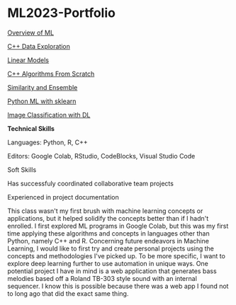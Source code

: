 # ML2023-Portfolio
<body>

<a href="https://github.com/rMelendez2112/ML2023-Portfolio/blob/dc4fd5085c2a2680d9a32772b5b0a186f0f13e29/Overview%20of%20ML.pdf">Overview of ML</a>

<a href="https://github.com/rMelendez2112/ML2023-Portfolio/blob/cc74b5604036f3012aff03119df11a1c7202c95c/C++%20Data%20Exploration.pdf">
C++ Data Exploration</a>

<a href="https://github.com/rMelendez2112/ML2023-Portfolio/blob/0c2e7b28d35011f0f04b585eb7ddf4d1ab80231c/Classification-Melendez.Rmd">Linear Models</a>

<a href="https://github.com/rMelendez2112/ML2023-Portfolio/blob/0c2e7b28d35011f0f04b585eb7ddf4d1ab80231c/dataexploration.cpp">C++ Algorithms From Scratch</a>

<a href="https://github.com/rMelendez2112/ML2023-Portfolio/blob/dc4fd5085c2a2680d9a32772b5b0a186f0f13e29/Part%202_%20Classification%20on%20Wine%20Review%20Data%20Set.pdf">Similarity and Ensemble</a>

<a href="https://github.com/rMelendez2112/ML2023-Portfolio/blob/dc4fd5085c2a2680d9a32772b5b0a186f0f13e29/ML%20with%20SKLearn.ipynb%20-%20Colaboratory.pdf">Python ML with sklearn</a>

<a href="https://github.com/rMelendez2112/ML2023-Portfolio/blob/0c2e7b28d35011f0f04b585eb7ddf4d1ab80231c/ImageClassificationWithDL.ipynb">Image Classification with DL</a>

<b>Technical Skills</b>
<p>Languages: Python, R, C++</p>
<p>Editors: Google Colab, RStudio, CodeBlocks, Visual Studio Code</p>

Soft Skills
<p>Has successfuly coordinated collaborative team projects</p>
<p>Experienced in project documentation</p>

<p>This class wasn't my first brush with machine learning concepts or applications, but it helped solidify the concepts better than if I hadn't enrolled. I first explored ML programs in Google Colab, but this was my first time applying these algorithms and concepts in languages other than Python, namely C++ and R. Concerning future endeavors in Machine Learning, I would like to first try and create personal projects using the concepts and methodologies I've picked up. To be more specific, I want to explore deep learning further to use automation in unique ways. One potential project I have in mind is a web application that generates bass melodies based off a Roland TB-303 style sound with an internal sequencer. I know this is possible because there was a web app I found not to long ago that did the exact same thing.</p>

</body>

